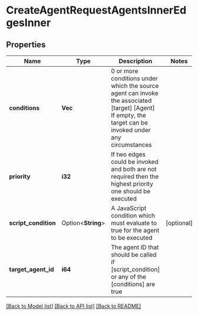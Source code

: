 # CreateAgentRequestAgentsInnerEdgesInner

## Properties

Name | Type | Description | Notes
------------ | ------------- | ------------- | -------------
**conditions** | **Vec<i64>** | 0 or more conditions under which the source agent can invoke the associated [target] [Agent] If empty, the target can be invoked under any circumstances | 
**priority** | **i32** | If two edges could be invoked and both are not required then the highest priority one should be executed | 
**script_condition** | Option<**String**> | A JavaScript condition which must evaluate to true for the agent to be executed | [optional]
**target_agent_id** | **i64** | The agent ID that should be called if [script_condition] or any of the [conditions] are true | 

[[Back to Model list]](../README.md#documentation-for-models) [[Back to API list]](../README.md#documentation-for-api-endpoints) [[Back to README]](../README.md)


